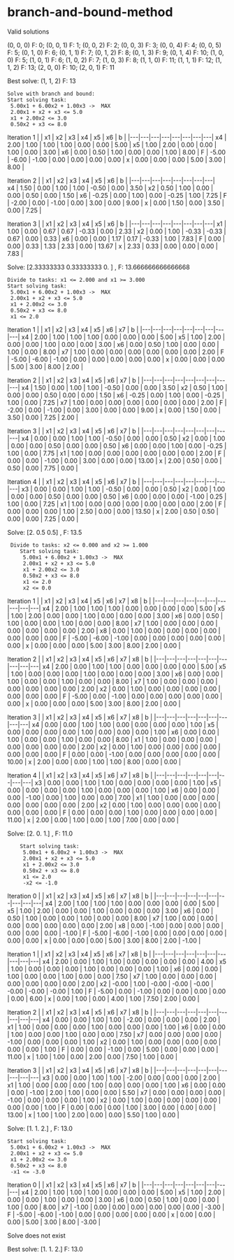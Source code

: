 # branch-and-bound-method

Valid solutions

(0, 0, 0) F: 0; (0, 0, 1) F: 1; (0, 0, 2) F: 2; (0, 0, 3) F: 3; (0, 0, 4) F: 4; (0, 0, 5) F: 5; (0, 1, 0) F: 6; (0, 1, 1) F: 7; (0, 1, 2) F: 8; (0, 1, 3) F: 9; (0, 1, 4) F: 10; (1, 0, 0) F: 5; (1, 0, 1) F: 6; (1, 0, 2) F: 7; (1, 0, 3) F: 8; (1, 1, 0) F: 11; (1, 1, 1) F: 12; (1, 1, 2) F: 13; (2, 0, 0) F: 10; (2, 0, 1) F: 11

Best solve:  (1, 1, 2) F: 13


    Solve with branch and bound:
    Start solving task:
     5.00x1 + 6.00x2 + 1.00x3 ->  MAX
     2.00x1 + x2 + x3 <= 5.0
     x1 + 2.00x2 <= 3.0
     0.50x2 + x3 <= 8.0


Iteration 1
  |   |   x1   |   x2   |   x3   |   x4   |   x5   |   x6   |    b   |
|---|---|---|---|---|---|---|---|
  x4 |   2.00 |   1.00 |   1.00 |   1.00 |   0.00 |   0.00 |   5.00 |
  x5 |   1.00 |   2.00 |   0.00 |   0.00 |   1.00 |   0.00 |   3.00 |
  x6 |   0.00 |   0.50 |   1.00 |   0.00 |   0.00 |   1.00 |   8.00 |
   F |  -5.00 |  -6.00 |  -1.00 |   0.00 |   0.00 |   0.00 |   0.00 |
   x |   0.00 |   0.00 |   0.00 |   5.00 |   3.00 |   8.00 |

Iteration 2
    | |   x1   |   x2   |   x3   |   x4   |   x5   |   x6   |    b   |
|---|---|---|---|---|---|---|---|   
  x4 |   1.50 |   0.00 |   1.00 |   1.00 |  -0.50 |   0.00 |   3.50 |
  x2 |   0.50 |   1.00 |   0.00 |   0.00 |   0.50 |   0.00 |   1.50 |
  x6 |  -0.25 |   0.00 |   1.00 |   0.00 |  -0.25 |   1.00 |   7.25 |
   F |  -2.00 |   0.00 |  -1.00 |   0.00 |   3.00 |   0.00 |   9.00 |
   x |   0.00 |   1.50 |   0.00 |   3.50 |   0.00 |   7.25 |

Iteration 3
   | |   x1   |   x2   |   x3   |   x4   |   x5   |   x6   |    b   |
|---|---|---|---|---|---|---|---|
  x1 |   1.00 |   0.00 |   0.67 |   0.67 |  -0.33 |   0.00 |   2.33 |
  x2 |   0.00 |   1.00 |  -0.33 |  -0.33 |   0.67 |   0.00 |   0.33 |
  x6 |   0.00 |   0.00 |   1.17 |   0.17 |  -0.33 |   1.00 |   7.83 |
   F |   0.00 |   0.00 |   0.33 |   1.33 |   2.33 |   0.00 |  13.67 |
   x |   2.33 |   0.33 |   0.00 |   0.00 |   0.00 |   7.83 |
   
 Solve: [2.33333333 0.33333333 0.        ] , F: 13.666666666666668 

    Divide to tasks: x1 <= 2.000 and x1 >= 3.000
    Start solving task:
     5.00x1 + 6.00x2 + 1.00x3 ->  MAX
     2.00x1 + x2 + x3 <= 5.0
     x1 + 2.00x2 <= 3.0
     0.50x2 + x3 <= 8.0
     x1 <= 2.0

Iteration 1
  |  |   x1   |   x2   |   x3   |   x4   |   x5   |   x6   |   x7   |    b   |
|---|---|---|---|---|---|---|---|---|
  x4 |   2.00 |   1.00 |   1.00 |   1.00 |   0.00 |   0.00 |   0.00 |   5.00 |
  x5 |   1.00 |   2.00 |   0.00 |   0.00 |   1.00 |   0.00 |   0.00 |   3.00 |
  x6 |   0.00 |   0.50 |   1.00 |   0.00 |   0.00 |   1.00 |   0.00 |   8.00 |
  x7 |   1.00 |   0.00 |   0.00 |   0.00 |   0.00 |   0.00 |   0.00 |   2.00 |
   F |  -5.00 |  -6.00 |  -1.00 |   0.00 |   0.00 |   0.00 |   0.00 |   0.00 |
   x |   0.00 |   0.00 |   0.00 |   5.00 |   3.00 |   8.00 |   2.00 |

Iteration 2
 |   |   x1   |   x2   |   x3   |   x4   |   x5   |   x6   |   x7   |    b   |
|---|---|---|---|---|---|---|---|---|
  x4 |   1.50 |   0.00 |   1.00 |   1.00 |  -0.50 |   0.00 |   0.00 |   3.50 |
  x2 |   0.50 |   1.00 |   0.00 |   0.00 |   0.50 |   0.00 |   0.00 |   1.50 |
  x6 |  -0.25 |   0.00 |   1.00 |   0.00 |  -0.25 |   1.00 |   0.00 |   7.25 |
  x7 |   1.00 |   0.00 |   0.00 |   0.00 |   0.00 |   0.00 |   0.00 |   2.00 |
   F |  -2.00 |   0.00 |  -1.00 |   0.00 |   3.00 |   0.00 |   0.00 |   9.00 |
   x |   0.00 |   1.50 |   0.00 |   3.50 |   0.00 |   7.25 |   2.00 |

Iteration 3
   | |   x1   |   x2   |   x3   |   x4   |   x5   |   x6   |   x7   |    b   |
|---|---|---|---|---|---|---|---|---|
  x4 |   0.00 |   0.00 |   1.00 |   1.00 |  -0.50 |   0.00 |   0.00 |   0.50 |
  x2 |   0.00 |   1.00 |   0.00 |   0.00 |   0.50 |   0.00 |   0.00 |   0.50 |
  x6 |   0.00 |   0.00 |   1.00 |   0.00 |  -0.25 |   1.00 |   0.00 |   7.75 |
  x1 |   1.00 |   0.00 |   0.00 |   0.00 |   0.00 |   0.00 |   0.00 |   2.00 |
   F |   0.00 |   0.00 |  -1.00 |   0.00 |   3.00 |   0.00 |   0.00 |  13.00 |
   x |   2.00 |   0.50 |   0.00 |   0.50 |   0.00 |   7.75 |   0.00 |

Iteration 4
  |   |   x1   |   x2   |   x3   |   x4   |   x5   |   x6   |   x7   |    b   |
|---|---|---|---|---|---|---|---|---|
  x3 |   0.00 |   0.00 |   1.00 |   1.00 |  -0.50 |   0.00 |   0.00 |   0.50 |
  x2 |   0.00 |   1.00 |   0.00 |   0.00 |   0.50 |   0.00 |   0.00 |   0.50 |
  x6 |   0.00 |   0.00 |   0.00 |  -1.00 |   0.25 |   1.00 |   0.00 |   7.25 |
  x1 |   1.00 |   0.00 |   0.00 |   0.00 |   0.00 |   0.00 |   0.00 |   2.00 |
   F |   0.00 |   0.00 |   0.00 |   1.00 |   2.50 |   0.00 |   0.00 |  13.50 |
   x |   2.00 |   0.50 |   0.50 |   0.00 |   0.00 |   7.25 |   0.00 |
     
  Solve: [2.  0.5 0.5] , F: 13.5 

     Divide to tasks: x2 <= 0.000 and x2 >= 1.000
        Start solving task:
         5.00x1 + 6.00x2 + 1.00x3 ->  MAX
         2.00x1 + x2 + x3 <= 5.0
         x1 + 2.00x2 <= 3.0
         0.50x2 + x3 <= 8.0
         x1 <= 2.0
         x2 <= 0.0


Iteration 1
  |  |   x1   |   x2   |   x3   |   x4   |   x5   |   x6   |   x7   |   x8   |    b   |
|---|---|---|---|---|---|---|---|---|---|
  x4 |   2.00 |   1.00 |   1.00 |   1.00 |   0.00 |   0.00 |   0.00 |   0.00 |   5.00 |
  x5 |   1.00 |   2.00 |   0.00 |   0.00 |   1.00 |   0.00 |   0.00 |   0.00 |   3.00 |
  x6 |   0.00 |   0.50 |   1.00 |   0.00 |   0.00 |   1.00 |   0.00 |   0.00 |   8.00 |
  x7 |   1.00 |   0.00 |   0.00 |   0.00 |   0.00 |   0.00 |   0.00 |   0.00 |   2.00 |
  x8 |   0.00 |   1.00 |   0.00 |   0.00 |   0.00 |   0.00 |   0.00 |   0.00 |   0.00 |
   F |  -5.00 |  -6.00 |  -1.00 |   0.00 |   0.00 |   0.00 |   0.00 |   0.00 |   0.00 |
   x |   0.00 |   0.00 |   0.00 |   5.00 |   3.00 |   8.00 |   2.00 |   0.00 |

Iteration 2
 |   |   x1   |   x2   |   x3   |   x4   |   x5   |   x6   |   x7   |   x8   |    b   |
|---|---|---|---|---|---|---|---|---|---|
  x4 |   2.00 |   0.00 |   1.00 |   1.00 |   0.00 |   0.00 |   0.00 |   0.00 |   5.00 |
  x5 |   1.00 |   0.00 |   0.00 |   0.00 |   1.00 |   0.00 |   0.00 |   0.00 |   3.00 |
  x6 |   0.00 |   0.00 |   1.00 |   0.00 |   0.00 |   1.00 |   0.00 |   0.00 |   8.00 |
  x7 |   1.00 |   0.00 |   0.00 |   0.00 |   0.00 |   0.00 |   0.00 |   0.00 |   2.00 |
  x2 |   0.00 |   1.00 |   0.00 |   0.00 |   0.00 |   0.00 |   0.00 |   0.00 |   0.00 |
   F |  -5.00 |   0.00 |  -1.00 |   0.00 |   0.00 |   0.00 |   0.00 |   0.00 |   0.00 |
   x |   0.00 |   0.00 |   0.00 |   5.00 |   3.00 |   8.00 |   2.00 |   0.00 |

Iteration 3
 |   |   x1   |   x2   |   x3   |   x4   |   x5   |   x6   |   x7   |   x8   |    b   |
|---|---|---|---|---|---|---|---|---|
  x4 |   0.00 |   0.00 |   1.00 |   1.00 |   0.00 |   0.00 |   0.00 |   0.00 |   1.00 |
  x5 |   0.00 |   0.00 |   0.00 |   0.00 |   1.00 |   0.00 |   0.00 |   0.00 |   1.00 |
  x6 |   0.00 |   0.00 |   1.00 |   0.00 |   0.00 |   1.00 |   0.00 |   0.00 |   8.00 |
  x1 |   1.00 |   0.00 |   0.00 |   0.00 |   0.00 |   0.00 |   0.00 |   0.00 |   2.00 |
  x2 |   0.00 |   1.00 |   0.00 |   0.00 |   0.00 |   0.00 |   0.00 |   0.00 |   0.00 |
   F |   0.00 |   0.00 |  -1.00 |   0.00 |   0.00 |   0.00 |   0.00 |   0.00 |  10.00 |
   x |   2.00 |   0.00 |   0.00 |   1.00 |   1.00 |   8.00 |   0.00 |   0.00 |

Iteration 4
  |  |   x1   |   x2   |   x3   |   x4   |   x5   |   x6   |   x7   |   x8   |    b   |
|---|---|---|---|---|---|---|---|---|
  x3 |   0.00 |   0.00 |   1.00 |   1.00 |   0.00 |   0.00 |   0.00 |   0.00 |   1.00 |
  x5 |   0.00 |   0.00 |   0.00 |   0.00 |   1.00 |   0.00 |   0.00 |   0.00 |   1.00 |
  x6 |   0.00 |   0.00 |   0.00 |  -1.00 |   0.00 |   1.00 |   0.00 |   0.00 |   7.00 |
  x1 |   1.00 |   0.00 |   0.00 |   0.00 |   0.00 |   0.00 |   0.00 |   0.00 |   2.00 |
  x2 |   0.00 |   1.00 |   0.00 |   0.00 |   0.00 |   0.00 |   0.00 |   0.00 |   0.00 |
   F |   0.00 |   0.00 |   0.00 |   1.00 |   0.00 |   0.00 |   0.00 |   0.00 |  11.00 |
   x |   2.00 |   0.00 |   1.00 |   0.00 |   1.00 |   7.00 |   0.00 |   0.00 |
         
  Solve: [2. 0. 1.] , F: 11.0 

        Start solving task:
         5.00x1 + 6.00x2 + 1.00x3 ->  MAX
         2.00x1 + x2 + x3 <= 5.0
         x1 + 2.00x2 <= 3.0
         0.50x2 + x3 <= 8.0
         x1 <= 2.0
         -x2 <= -1.0

Iteration 0
 |   |   x1   |   x2   |   x3   |   x4   |   x5   |   x6   |   x7   |   x8   |    b   |
|---|---|---|---|---|---|---|---|---|---|
  x4 |   2.00 |   1.00 |   1.00 |   1.00 |   0.00 |   0.00 |   0.00 |   0.00 |   5.00 |
  x5 |   1.00 |   2.00 |   0.00 |   0.00 |   1.00 |   0.00 |   0.00 |   0.00 |   3.00 |
  x6 |   0.00 |   0.50 |   1.00 |   0.00 |   0.00 |   1.00 |   0.00 |   0.00 |   8.00 |
  x7 |   1.00 |   0.00 |   0.00 |   0.00 |   0.00 |   0.00 |   0.00 |   0.00 |   2.00 |
  x8 |   0.00 |  -1.00 |   0.00 |   0.00 |   0.00 |   0.00 |   0.00 |   0.00 |  -1.00 |
   F |  -5.00 |  -6.00 |  -1.00 |   0.00 |   0.00 |   0.00 |   0.00 |   0.00 |   0.00 |
   x |   0.00 |   0.00 |   0.00 |   5.00 |   3.00 |   8.00 |   2.00 |  -1.00 |

Iteration 1
  |  |   x1   |   x2   |   x3   |   x4   |   x5   |   x6   |   x7   |   x8   |    b   |
|---|---|---|---|---|---|---|---|---|---|
  x4 |   2.00 |   0.00 |   1.00 |   1.00 |   0.00 |   0.00 |   0.00 |   0.00 |   4.00 |
  x5 |   1.00 |   0.00 |   0.00 |   0.00 |   1.00 |   0.00 |   0.00 |   0.00 |   1.00 |
  x6 |   0.00 |   0.00 |   1.00 |   0.00 |   0.00 |   1.00 |   0.00 |   0.00 |   7.50 |
  x7 |   1.00 |   0.00 |   0.00 |   0.00 |   0.00 |   0.00 |   0.00 |   0.00 |   2.00 |
  x2 |  -0.00 |   1.00 |  -0.00 |  -0.00 |  -0.00 |  -0.00 |  -0.00 |  -0.00 |   1.00 |
   F |  -5.00 |   0.00 |  -1.00 |   0.00 |   0.00 |   0.00 |   0.00 |   0.00 |   6.00 |
   x |   0.00 |   1.00 |   0.00 |   4.00 |   1.00 |   7.50 |   2.00 |   0.00 |

Iteration 2
 |   |   x1   |   x2   |   x3   |   x4   |   x5   |   x6   |   x7   |   x8   |    b   |
|---|---|---|---|---|---|---|---|---|---|
  x4 |   0.00 |   0.00 |   1.00 |   1.00 |  -2.00 |   0.00 |   0.00 |   0.00 |   2.00 |
  x1 |   1.00 |   0.00 |   0.00 |   0.00 |   1.00 |   0.00 |   0.00 |   0.00 |   1.00 |
  x6 |   0.00 |   0.00 |   1.00 |   0.00 |   0.00 |   1.00 |   0.00 |   0.00 |   7.50 |
  x7 |   0.00 |   0.00 |   0.00 |   0.00 |  -1.00 |   0.00 |   0.00 |   0.00 |   1.00 |
  x2 |   0.00 |   1.00 |   0.00 |   0.00 |   0.00 |   0.00 |   0.00 |   0.00 |   1.00 |
   F |   0.00 |   0.00 |  -1.00 |   0.00 |   5.00 |   0.00 |   0.00 |   0.00 |  11.00 |
   x |   1.00 |   1.00 |   0.00 |   2.00 |   0.00 |   7.50 |   1.00 |   0.00 |

Iteration 3
 |   |   x1   |   x2   |   x3   |   x4   |   x5   |   x6   |   x7   |   x8   |    b   |
|---|---|---|---|---|---|---|---|---|---|
  x3 |   0.00 |   0.00 |   1.00 |   1.00 |  -2.00 |   0.00 |   0.00 |   0.00 |   2.00 |
  x1 |   1.00 |   0.00 |   0.00 |   0.00 |   1.00 |   0.00 |   0.00 |   0.00 |   1.00 |
  x6 |   0.00 |   0.00 |   0.00 |  -1.00 |   2.00 |   1.00 |   0.00 |   0.00 |   5.50 |
  x7 |   0.00 |   0.00 |   0.00 |   0.00 |  -1.00 |   0.00 |   0.00 |   0.00 |   1.00 |
  x2 |   0.00 |   1.00 |   0.00 |   0.00 |   0.00 |   0.00 |   0.00 |   0.00 |   1.00 |
   F |   0.00 |   0.00 |   0.00 |   1.00 |   3.00 |   0.00 |   0.00 |   0.00 |  13.00 |
   x |   1.00 |   1.00 |   2.00 |   0.00 |   0.00 |   5.50 |   1.00 |   0.00 |
        
  Solve: [1. 1. 2.] , F: 13.0 

    Start solving task:
     5.00x1 + 6.00x2 + 1.00x3 ->  MAX
     2.00x1 + x2 + x3 <= 5.0
     x1 + 2.00x2 <= 3.0
     0.50x2 + x3 <= 8.0
     -x1 <= -3.0

Iteration 0
   |  |   x1   |   x2   |   x3   |   x4   |   x5   |   x6   |   x7   |    b   |
 |---|---|---|---|---|---|---|---|---|
  x4 |   2.00 |   1.00 |   1.00 |   1.00 |   0.00 |   0.00 |   0.00 |   5.00 |
  x5 |   1.00 |   2.00 |   0.00 |   0.00 |   1.00 |   0.00 |   0.00 |   3.00 |
  x6 |   0.00 |   0.50 |   1.00 |   0.00 |   0.00 |   1.00 |   0.00 |   8.00 |
  x7 |  -1.00 |   0.00 |   0.00 |   0.00 |   0.00 |   0.00 |   0.00 |  -3.00 |
   F |  -5.00 |  -6.00 |  -1.00 |   0.00 |   0.00 |   0.00 |   0.00 |   0.00 |
   x |   0.00 |   0.00 |   0.00 |   5.00 |   3.00 |   8.00 |  -3.00 |
     
  Solve does not exist

Best solve:  [1. 1. 2.] F: 13.0
